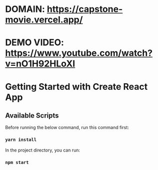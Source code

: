 # DOMAIN: https://capstone-movie.vercel.app/

# DEMO VIDEO: https://www.youtube.com/watch?v=nO1H92HLoXI

# Getting Started with Create React App

## Available Scripts

Before running the below command, run this command first:

### `yarn install`

In the project directory, you can run:

### `npm start`
